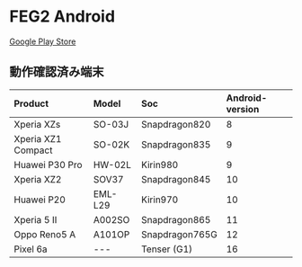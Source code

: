# FEG2 Android

[Google Play Store](https://play.google.com/store/apps/details?id=space.webkombinat.feg2) 

## 動作確認済み端末

| Product | Model | Soc | Android-version |
|:--------|:-----|:----|:----|
| Xperia XZs | SO-03J | Snapdragon820 | 8 | 
| Xperia XZ1 Compact | SO-02K | Snapdragon835 | 9 |
| Huawei P30 Pro | HW-02L | Kirin980 | 9 |
| Xperia XZ2 | SOV37 |  Snapdragon845 | 10 |
| Huawei P20 | EML-L29 | Kirin970 | 10 |
| Xperia 5 Ⅱ | A002SO | Snapdragon865 | 11 |
| Oppo Reno5 A | A101OP | Snapdragon765G | 12 |
| Pixel 6a | --- | Tenser (G1) | 16 |
